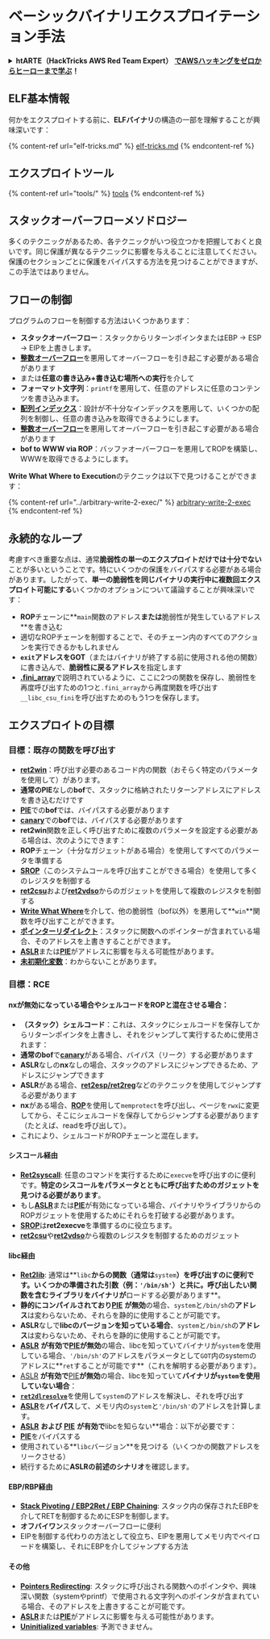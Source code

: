 # ベーシックバイナリエクスプロイテーション手法

<details>

<summary><strong>htARTE（HackTricks AWS Red Team Expert）</strong> <a href="https://training.hacktricks.xyz/courses/arte"><strong>でAWSハッキングをゼロからヒーローまで学ぶ</strong></a><strong>！</strong></summary>

HackTricksをサポートする他の方法：

* **HackTricksで企業を宣伝したい**または**HackTricksをPDFでダウンロードしたい場合は**、[**サブスクリプションプラン**](https://github.com/sponsors/carlospolop)をチェックしてください！
* [**公式PEASS＆HackTricksグッズ**](https://peass.creator-spring.com)を入手する
* [**The PEASS Family**](https://opensea.io/collection/the-peass-family)を発見し、独占的な[**NFT**](https://opensea.io/collection/the-peass-family)のコレクションを見つける
* **💬 [Discordグループ](https://discord.gg/hRep4RUj7f)**に参加するか、[Telegramグループ](https://t.me/peass)に参加するか、**Twitter** 🐦 [**@hacktricks\_live**](https://twitter.com/hacktricks\_live)**をフォロー**する。
* **ハッキングトリックを共有するには**、[HackTricks](https://github.com/carlospolop/hacktricks)と[HackTricks Cloud](https://github.com/carlospolop/hacktricks-cloud)のGitHubリポジトリにPRを提出してください。

</details>

## ELF基本情報

何かをエクスプロイトする前に、**ELFバイナリ**の構造の一部を理解することが興味深いです：

{% content-ref url="elf-tricks.md" %}
[elf-tricks.md](elf-tricks.md)
{% endcontent-ref %}

## エクスプロイトツール

{% content-ref url="tools/" %}
[tools](tools/)
{% endcontent-ref %}

## スタックオーバーフローメソドロジー

多くのテクニックがあるため、各テクニックがいつ役立つかを把握しておくと良いです。同じ保護が異なるテクニックに影響を与えることに注意してください。保護のセクションごとに保護をバイパスする方法を見つけることができますが、この手法ではありません。

## フローの制御

プログラムのフローを制御する方法はいくつかあります：

* **スタックオーバーフロー**：スタックからリターンポインタまたはEBP -> ESP -> EIPを上書きします。
* [**整数オーバーフロー**](../integer-overflow.md)を悪用してオーバーフローを引き起こす必要がある場合があります
* または**任意の書き込み+書き込む場所への実行**を介して
* **フォーマット文字列**：`printf`を悪用して、任意のアドレスに任意のコンテンツを書き込みます。
* [**配列インデックス**](../array-indexing.md)：設計が不十分なインデックスを悪用して、いくつかの配列を制御し、任意の書き込みを取得できるようにします。
* [**整数オーバーフロー**](../integer-overflow.md)を悪用してオーバーフローを引き起こす必要がある場合があります
* **bof to WWW via ROP**：バッファオーバーフローを悪用してROPを構築し、WWWを取得できるようにします。

**Write What Where to Execution**のテクニックは以下で見つけることができます：

{% content-ref url="../arbitrary-write-2-exec/" %}
[arbitrary-write-2-exec](../arbitrary-write-2-exec/)
{% endcontent-ref %}

## 永続的なループ

考慮すべき重要な点は、通常**脆弱性の単一のエクスプロイトだけでは十分でない**ことが多いということです。特にいくつかの保護をバイパスする必要がある場合があります。したがって、**単一の脆弱性を同じバイナリの実行中に複数回エクスプロイト可能にする**いくつかのオプションについて議論することが興味深いです：

* **ROP**チェーンに**`main`関数のアドレス**または**脆弱性が発生しているアドレス**を書き込む
* 適切なROPチェーンを制御することで、そのチェーン内のすべてのアクションを実行できるかもしれません
* **`exit`アドレスをGOT**（またはバイナリが終了する前に使用される他の関数）に書き込んで、**脆弱性に戻るアドレス**を指定します
* [**.fini\_array**](../arbitrary-write-2-exec/www2exec-.dtors-and-.fini\_array.md#eternal-loop)で説明されているように、ここに2つの関数を保存し、脆弱性を再度呼び出すための1つと`.fini_array`から再度関数を呼び出す`__libc_csu_fini`を呼び出すためのもう1つを保存します。

## エクスプロイトの目標

### 目標：既存の関数を呼び出す

* [**ret2win**](./#ret2win)：呼び出す必要のあるコード内の関数（おそらく特定のパラメータを使用して）があります。
* **通常のPIE**なしの**bof**で、スタックに格納されたリターンアドレスにアドレスを書き込むだけです
* [**PIE**](../common-binary-protections-and-bypasses/pie/)での**bof**では、バイパスする必要があります
* [**canary**](../common-binary-protections-and-bypasses/stack-canaries/)での**bof**では、バイパスする必要があります
* **ret2win**関数を正しく呼び出すために複数のパラメータを設定する必要がある場合は、次のようにできます：
* **ROP**チェーン（十分なガジェットがある場合）を使用してすべてのパラメータを準備する
* [**SROP**](../rop-return-oriented-programing/srop-sigreturn-oriented-programming.md)（このシステムコールを呼び出すことができる場合）を使用して多くのレジスタを制御する
* [**ret2csu**](../rop-return-oriented-programing/ret2csu.md)および[**ret2vdso**](../rop-return-oriented-programing/ret2vdso.md)からのガジェットを使用して複数のレジスタを制御する
* [**Write What Where**](../arbitrary-write-2-exec/)を介して、他の脆弱性（bof以外）を悪用して**`win`**関数を呼び出すことができます。
* [**ポインターリダイレクト**](../stack-overflow/pointer-redirecting.md)：スタックに関数へのポインターが含まれている場合、そのアドレスを上書きすることができます。
* [**ASLR**](../common-binary-protections-and-bypasses/aslr/)または[**PIE**](../common-binary-protections-and-bypasses/pie/)がアドレスに影響を与える可能性があります。
* [**未初期化変数**](../stack-overflow/uninitialized-variables.md)：わからないことがあります。

### 目標：RCE

#### nxが無効になっている場合やシェルコードをROPと混在させる場合：

* **（スタック）シェルコード**：これは、スタックにシェルコードを保存してからリターンポインタを上書きし、それをジャンプして実行するために使用されます：
* **通常のbof**で[**canary**](../common-binary-protections-and-bypasses/stack-canaries/)がある場合、バイパス（リーク）する必要があります
* **ASLR**なしの**nx**なしの場合、スタックのアドレスにジャンプできるため、アドレスにジャンプできます
* **ASLR**がある場合、[**ret2esp/ret2reg**](../rop-return-oriented-programing/ret2esp-ret2reg.md)などのテクニックを使用してジャンプする必要があります
* **nx**がある場合、[**ROP**](../rop-return-oriented-programing/)を使用して`memprotect`を呼び出し、ページを`rwx`に変更してから、そこにシェルコードを保存してからジャンプする必要があります（たとえば、readを呼び出して）。
* これにより、シェルコードがROPチェーンと混在します。
#### シスコール経由

* [**Ret2syscall**](../rop-return-oriented-programing/rop-syscall-execv/): 任意のコマンドを実行するために`execve`を呼び出すのに便利です。**特定のシスコールをパラメータとともに呼び出すためのガジェットを見つける必要があります**。
* もし[**ASLR**](../common-binary-protections-and-bypasses/aslr/)または[**PIE**](../common-binary-protections-and-bypasses/pie/)が有効になっている場合、バイナリやライブラリからのROPガジェットを使用するためにそれらを打破する必要があります。
* [**SROP**](../rop-return-oriented-programing/srop-sigreturn-oriented-programming.md)は**ret2execve**を準備するのに役立ちます。
* [**ret2csu**](../rop-return-oriented-programing/ret2csu.md)や[**ret2vdso**](../rop-return-oriented-programing/ret2vdso.md)から複数のレジスタを制御するためのガジェット

#### libc経由

* [**Ret2lib**](../rop-return-oriented-programing/ret2lib/): 通常は**`libc`**からの関数（通常は**`system`**）を呼び出すのに便利です。いくつかの準備された引数（例：`'/bin/sh'`）と共に。呼び出したい関数を含むライブラリをバイナリが**ロードする必要があります**。
* **静的にコンパイルされており**[**PIE**](../common-binary-protections-and-bypasses/pie/) **が無効**の場合、`system`と`/bin/sh`の**アドレス**は変わらないため、それらを静的に使用することが可能です。
* **ASLR**なしで**libcのバージョンを知っている場合**、`system`と`/bin/sh`の**アドレス**は変わらないため、それらを静的に使用することが可能です。
* [**ASLR**](../common-binary-protections-and-bypasses/aslr/) **が有効で**[**PIE**](../common-binary-protections-and-bypasses/pie/)**が無効**の場合、libcを知っていてバイナリが`system`を使用している場合、`'/bin/sh'`のアドレスをパラメータとして`GOT`内のsystemのアドレスに**`ret`することが可能です**（これを解明する必要があります）。
* [ASLR](../common-binary-protections-and-bypasses/aslr/) **が有効で**[PIE](../common-binary-protections-and-bypasses/pie/)**が無効**の場合、libcを知っていて**バイナリが`system`を使用していない場合**：
* [**`ret2dlresolve`**](../rop-return-oriented-programing/ret2dlresolve.md)を使用して`system`のアドレスを解決し、それを呼び出す&#x20;
* [**ASLR**](../common-binary-protections-and-bypasses/aslr/)を**バイパス**して、メモリ内の`system`と`'/bin/sh'`のアドレスを計算します。
* [**ASLR**](../common-binary-protections-and-bypasses/aslr/) **および** [**PIE**](../common-binary-protections-and-bypasses/pie/) **が有効で**libcを知らない**場合：以下が必要です：
* [**PIE**](../common-binary-protections-and-bypasses/pie/)をバイパスする
* 使用されている**`libc`バージョン**を見つける（いくつかの関数アドレスをリークさせる）
* 続行するために**ASLRの前述のシナリオ**を確認します。

#### EBP/RBP経由

* [**Stack Pivoting / EBP2Ret / EBP Chaining**](../stack-overflow/stack-pivoting-ebp2ret-ebp-chaining.md): スタック内の保存されたEBPを介してRETを制御するためにESPを制御します。
* **オフバイワン**スタックオーバーフローに便利
* EIPを制御する代わりの方法として役立ち、EIPを悪用してメモリ内でペイロードを構築し、それにEBPを介してジャンプする方法

#### その他

* [**Pointers Redirecting**](../stack-overflow/pointer-redirecting.md): スタックに呼び出される関数へのポインタや、興味深い関数（systemやprintf）で使用される文字列へのポインタが含まれている場合、そのアドレスを上書きすることが可能です。
* [**ASLR**](../common-binary-protections-and-bypasses/aslr/)または[**PIE**](../common-binary-protections-and-bypasses/pie/)がアドレスに影響を与える可能性があります。
* [**Uninitialized variables**](../stack-overflow/uninitialized-variables.md): 予測できません。
